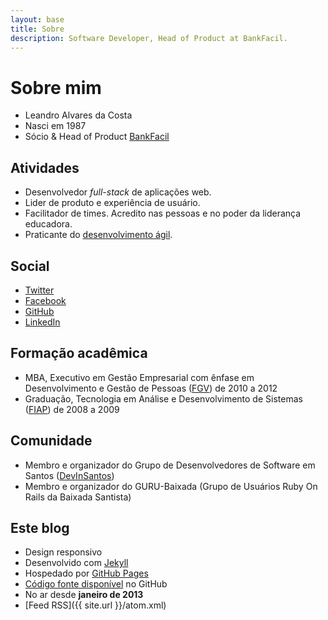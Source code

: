```yaml
---
layout: base
title: Sobre
description: Software Developer, Head of Product at BankFacil.
---
```

# Sobre mim
* Leandro Alvares da Costa
* Nasci em 1987
* Sócio & Head of Product [BankFacil](https://www.bankfacil.com.br)

## Atividades
*	Desenvolvedor <em>full-stack</em> de aplicações web.
* Lider de produto e experiência de usuário.
* Facilitador de times. Acredito nas pessoas e no poder da liderança educadora.
* Praticante do [desenvolvimento ágil](http://www.agilemanifesto.org/iso/ptbr/).

## Social
* [Twitter](http://twitter.com/leandroadacosta)
* [Facebook](http://www.facebook.com.br/leandroadacosta)
* [GitHub](https://github.com/leandroadacosta)
* [LinkedIn](http://www.linkedin.com/in/leandroadacosta)

## Formação acadêmica
* MBA, Executivo em Gestão Empresarial com ênfase em Desenvolvimento e Gestão de Pessoas ([FGV](http://portal.fgv.br)) <span class="is-smooth-text">de 2010 a 2012</span>
* Graduação, Tecnologia em Análise e Desenvolvimento de Sistemas ([FIAP](http://www.fiap.com.br)) <span class="is-smooth-text">de 2008 a 2009</span>

## Comunidade
* Membro e organizador do Grupo de Desenvolvedores de Software em Santos ([DevInSantos](http://meetup.com/devinsantos))
* Membro e organizador do GURU-Baixada (Grupo de Usuários Ruby On Rails da Baixada Santista)

## Este blog
* Design responsivo
* Desenvolvido com [Jekyll](https://github.com/mojombo/jekyll)
* Hospedado por [GitHub Pages](http://pages.github.com)
* [Código fonte disponível](https://github.com/leandroadacosta/leandroadacosta.github.com/tree/source) no GitHub
* No ar desde **janeiro de 2013**
* [Feed RSS]({{ site.url }}/atom.xml)
